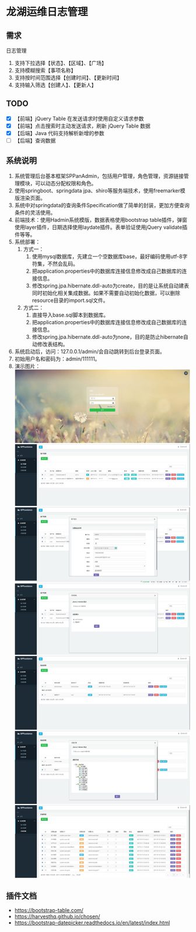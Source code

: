 # 龙湖运维日志管理

## 需求

日志管理

1. 支持下拉选择【状态】、【区域】、【广场】
2. 支持模糊搜索【事项名称】
3. 支持按时间范围选择【创建时间】、【更新时间】
4. 支持输入筛选【创建人】、【更新人】

## TODO

- [x] 【前端】jQuery Table 在发送请求时使用自定义请求参数
- [x] 【前端】点击搜索时主动发送请求，刷新 jQuery Table 数据
- [x] 【后端】Java 代码支持解析新增的参数
- [ ] 【后端】查询数据

## 系统说明

1. 系统管理后台基本框架SPPanAdmin，包括用户管理，角色管理，资源链接管理模块，可以动态分配权限和角色。
2. 使用springboot、springdata jpa、shiro等服务端技术，使用freemarker模版渲染页面。
3. 系统中对springdata的查询条件Specification做了简单的封装，更加方便查询条件的灵活使用。
4. 前端技术：使用Hadmin系统模版，数据表格使用bootstrap table插件，弹窗使用layer插件，日期选择使用laydate插件。表单验证使用jQuery validate插件等等。
5. 系统部署：
    1. 方式一： 
        1. 使用mysql数据库，先建立一个空数据库base，最好编码使用utf-8字符集，不然会乱码。
        2. 把application.properties中的数据库连接信息修改成自己数据库的连接信息。
        3. 修改spring.jpa.hibernate.ddl-auto为create，目的是让系统自动建表同时初始化相关集成数据。如果不需要自动初始化数据，可以删除resource目录的import.sql文件。
    2. 方式二：
        1. 直接导入base.sql脚本到数据库。 
        2. 把application.properties中的数据库连接信息修改成自己数据库的连接信息。 
        3. 修改spring.jpa.hibernate.ddl-auto为none，目的是防止hibernate自动修改表结构。
6. 系统启动后，访问：127.0.0.1/admin/会自动跳转到后台登录页面。
7. 初始用户名和密码为：admin/111111。
8. 演示图片：
![输入图片说明](./images/101747_21c1bc11_559378.jpeg "在这里输入图片标题")
![输入图片说明](./images/101756_5ab80e6b_559378.jpeg "在这里输入图片标题")
![输入图片说明](./images/101805_f87bd7b4_559378.jpeg "在这里输入图片标题")
![输入图片说明](./images/101813_39158674_559378.jpeg "在这里输入图片标题")
![输入图片说明](./images/101823_106d2eb9_559378.jpeg "在这里输入图片标题")
![输入图片说明](./images/101830_5767b7c1_559378.jpeg "在这里输入图片标题")
![输入图片说明](./images/101839_c5700e09_559378.jpeg "在这里输入图片标题")

## 插件文档

- https://bootstrap-table.com/
- https://harvesthq.github.io/chosen/
- https://bootstrap-datepicker.readthedocs.io/en/latest/index.html
